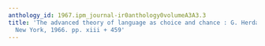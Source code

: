 ```yaml
---
anthology_id: 1967.ipm_journal-ir0anthology0volumeA3A3.3
title: 'The advanced theory of language as choice and chance : G. Herdan. Springer-Verlag,
  New York, 1966. pp. xiii + 459'
---
```

